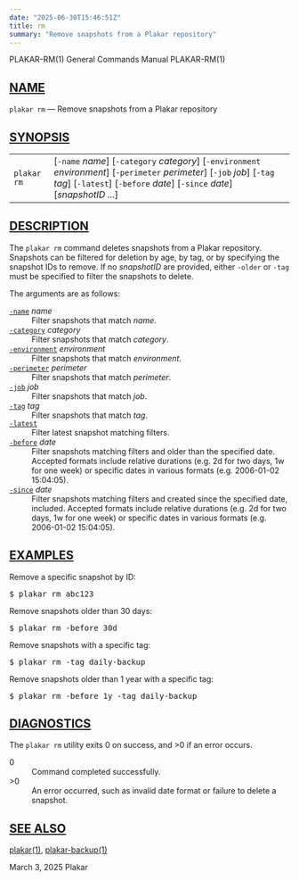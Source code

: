 ```yaml
---
date: "2025-06-30T15:46:51Z"
title: rm
summary: "Remove snapshots from a Plakar repository"
---
```

<div class="head" role="doc-pageheader" aria-label="Manual header
  line"><span class="head-ltitle">PLAKAR-RM(1)</span>
  <span class="head-vol">General Commands Manual</span>
  <span class="head-rtitle">PLAKAR-RM(1)</span></div>
<main class="manual-text">
<section class="Sh">
<h2 class="Sh" id="NAME"><a class="permalink" href="#NAME">NAME</a></h2>
<p class="Pp"><code class="Nm">plakar rm</code> &#x2014;
    <span class="Nd" role="doc-subtitle">Remove snapshots from a Plakar
    repository</span></p>
</section>
<section class="Sh">
<h2 class="Sh" id="SYNOPSIS"><a class="permalink" href="#SYNOPSIS">SYNOPSIS</a></h2>
<table class="Nm">
  <tr>
    <td><code class="Nm">plakar rm</code></td>
    <td>[<code class="Fl">-name</code> <var class="Ar">name</var>]
      [<code class="Fl">-category</code> <var class="Ar">category</var>]
      [<code class="Fl">-environment</code> <var class="Ar">environment</var>]
      [<code class="Fl">-perimeter</code> <var class="Ar">perimeter</var>]
      [<code class="Fl">-job</code> <var class="Ar">job</var>]
      [<code class="Fl">-tag</code> <var class="Ar">tag</var>]
      [<code class="Fl">-latest</code>] [<code class="Fl">-before</code>
      <var class="Ar">date</var>] [<code class="Fl">-since</code>
      <var class="Ar">date</var>] [<var class="Ar">snapshotID ...</var>]</td>
  </tr>
</table>
</section>
<section class="Sh">
<h2 class="Sh" id="DESCRIPTION"><a class="permalink" href="#DESCRIPTION">DESCRIPTION</a></h2>
<p class="Pp">The <code class="Nm">plakar rm</code> command deletes snapshots
    from a Plakar repository. Snapshots can be filtered for deletion by age, by
    tag, or by specifying the snapshot IDs to remove. If no
    <var class="Ar">snapshotID</var> are provided, either
    <code class="Fl">-older</code> or <code class="Fl">-tag</code> must be
    specified to filter the snapshots to delete.</p>
<p class="Pp">The arguments are as follows:</p>
<dl class="Bl-tag">
  <dt id="name"><a class="permalink" href="#name"><code class="Fl">-name</code></a>
    <var class="Ar">name</var></dt>
  <dd>Filter snapshots that match <var class="Ar">name</var>.</dd>
  <dt id="category"><a class="permalink" href="#category"><code class="Fl">-category</code></a>
    <var class="Ar">category</var></dt>
  <dd>Filter snapshots that match <var class="Ar">category</var>.</dd>
  <dt id="environment"><a class="permalink" href="#environment"><code class="Fl">-environment</code></a>
    <var class="Ar">environment</var></dt>
  <dd>Filter snapshots that match <var class="Ar">environment</var>.</dd>
  <dt id="perimeter"><a class="permalink" href="#perimeter"><code class="Fl">-perimeter</code></a>
    <var class="Ar">perimeter</var></dt>
  <dd>Filter snapshots that match <var class="Ar">perimeter</var>.</dd>
  <dt id="job"><a class="permalink" href="#job"><code class="Fl">-job</code></a>
    <var class="Ar">job</var></dt>
  <dd>Filter snapshots that match <var class="Ar">job</var>.</dd>
  <dt id="tag"><a class="permalink" href="#tag"><code class="Fl">-tag</code></a>
    <var class="Ar">tag</var></dt>
  <dd>Filter snapshots that match <var class="Ar">tag</var>.</dd>
  <dt id="latest"><a class="permalink" href="#latest"><code class="Fl">-latest</code></a></dt>
  <dd>Filter latest snapshot matching filters.</dd>
  <dt id="before"><a class="permalink" href="#before"><code class="Fl">-before</code></a>
    <var class="Ar">date</var></dt>
  <dd>Filter snapshots matching filters and older than the specified date.
      Accepted formats include relative durations (e.g. 2d for two days, 1w for
      one week) or specific dates in various formats (e.g. 2006-01-02
    15:04:05).</dd>
  <dt id="since"><a class="permalink" href="#since"><code class="Fl">-since</code></a>
    <var class="Ar">date</var></dt>
  <dd>Filter snapshots matching filters and created since the specified date,
      included. Accepted formats include relative durations (e.g. 2d for two
      days, 1w for one week) or specific dates in various formats (e.g.
      2006-01-02 15:04:05).</dd>
</dl>
</section>
<section class="Sh">
<h2 class="Sh" id="EXAMPLES"><a class="permalink" href="#EXAMPLES">EXAMPLES</a></h2>
<p class="Pp">Remove a specific snapshot by ID:</p>
<div class="Bd Pp Bd-indent Li">
<pre>$ plakar rm abc123</pre>
</div>
<p class="Pp">Remove snapshots older than 30 days:</p>
<div class="Bd Pp Bd-indent Li">
<pre>$ plakar rm -before 30d</pre>
</div>
<p class="Pp">Remove snapshots with a specific tag:</p>
<div class="Bd Pp Bd-indent Li">
<pre>$ plakar rm -tag daily-backup</pre>
</div>
<p class="Pp">Remove snapshots older than 1 year with a specific tag:</p>
<div class="Bd Pp Bd-indent Li">
<pre>$ plakar rm -before 1y -tag daily-backup</pre>
</div>
</section>
<section class="Sh">
<h2 class="Sh" id="DIAGNOSTICS"><a class="permalink" href="#DIAGNOSTICS">DIAGNOSTICS</a></h2>
<p class="Pp">The <code class="Nm">plakar rm</code> utility exits&#x00A0;0 on
    success, and&#x00A0;&gt;0 if an error occurs.</p>
<dl class="Bl-tag">
  <dt>0</dt>
  <dd>Command completed successfully.</dd>
  <dt>&gt;0</dt>
  <dd>An error occurred, such as invalid date format or failure to delete a
      snapshot.</dd>
</dl>
</section>
<section class="Sh">
<h2 class="Sh" id="SEE_ALSO"><a class="permalink" href="#SEE_ALSO">SEE
  ALSO</a></h2>
<p class="Pp"><a class="Xr" href="../plakar/" aria-label="plakar, section
    1">plakar(1)</a>,
    <a class="Xr" href="../plakar-backup/" aria-label="plakar-backup, section
    1">plakar-backup(1)</a></p>
</section>
</main>
<div class="foot" role="doc-pagefooter" aria-label="Manual footer
  line"><span class="foot-left"></span><span class="foot-date">March 3,
  2025</span> <span class="foot-os">Plakar</span></div>
